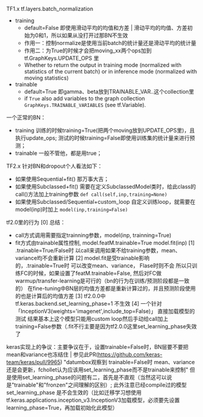 TF1.x
tf.layers.batch_normalization
* training  
    * default=False 即使用滑动平均的均值和方差 | 滑动平均的均值、方差初始为0和1，所以如果从没打开过那BN不生效
    * 作用一：控制normalize是使用当前batch的统计量还是滑动平均的统计量
    * 作用二：为True的时候才会把moving_xx两个ops加到 tf.GraphKeys.UPDATE_OPS 里
    * Whether to return the output in training mode (normalized with statistics of the current batch) or in inference mode (normalized with moving statistics)
* trainable 
    * default=True 即gamma、beta放到TRAINABLE_VAR..这个collection里
    * if `True` also add variables to the graph collection `GraphKeys.TRAINABLE_VARIABLES` (see tf.Variable).

一个正常的BN：
* training
训练的时候training=True(把两个moving放到UPDATE_OPS里)，且执行update_ops;
测试的时候training=False即使用训练集的统计量来进行预测；
* trainable
一般不管他，都是用true；


TF2.x
针对BN和dropout个人看法如下：
* 如果使用Sequential+fit() 那万事大吉；
* 如果使用Subclassed+fit() 需要在定义SubclassedModel类时，给此class的call()方法加上training参数 `def call(self,inp,training=None)`
* 如果使用Subclassed/Sequential+custom_loop 自定义训练loop，就需要在model(inp)时加上 `model(inp,training=False)`

tf2.0里的行为
[0] 总结：
* call方式调用需要指定trainning参数，model(inp, trainning=True)
* fit方式由trainable属性控制, model.featM.trainable=True model.fit(inp)
[1] .trainable=True/False时 以call来调用如果不给training参数，mean、variance均不会重新计算 
[2] model.fit是受trainable影响的，.trainable=True时 可以改变mean、variance， Flase时则不会
所以只训练FC的时候，如果设置了featM.trainable=False, 然后对FC做warmup/transfer-learning是可行的（bn的行为在训练/预测阶段都是一致的）
在fine-tuning中BN层的均值方差都是重新计算过的，并且预测阶段使用的也是计算后的均值方差
[3] tf2.0.0中tf.keras.backend.set_learning_phase=1 不生效
[4] 一个针对 「InceptionV3(weights='imagenet',include_top=False)」 直接加载模型的测试
结果基本上这个模型只能用custom loop然后手动给call加上training=False参数（.fit不行主要是因为tf2.0.0这里set_learning_phase失效了


keras实现上的争议：主要争议在于，设置trainable=False时，BN层要不要把mean和variance也冻结住 | 参见此PR(https://github.com/keras-team/keras/pull/9965)
"datumbox观察到 trainable=False时 mean、variance还是会更新，fchollet认为应该用set_learning_phase而不是trainable来控制"
但是使用set_learning_phase的问题有二，首先是不直观（当然这可以说是"trainable"和"fronzen"之间理解的区别）;
此外注意已经compile过的模型 set_learning_phase 是不会生效的（比如迁移学习想使用 tf.keras.applications.inception_v3.InceptionV3加载模型，必须要先设置learning_phase=True，再加载初始化此模型）


